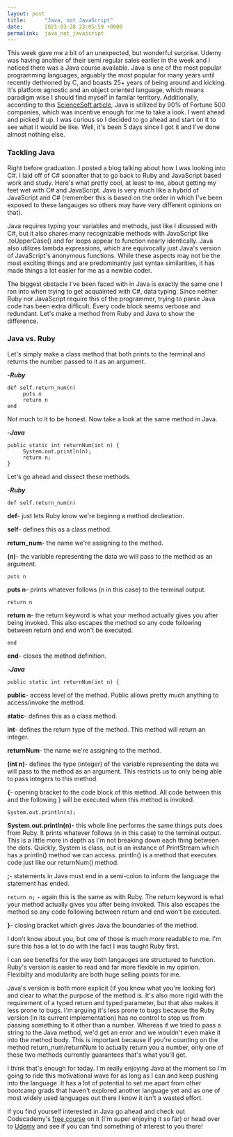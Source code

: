 ```yaml
---
layout: post
title:      "Java, not JavaScript"
date:       2021-03-28 23:05:59 +0000
permalink:  java_not_javascript
---
```



This week gave me a bit of an unexpected, but wonderful surprise. Udemy was having another of their semi regular sales earlier in the week and I noticed there was a Java course available. Java is one of the most popular programming languages, arguably the most popular for many years until recently dethroned by C, and boasts 25+ years of being around and kicking. It's platform agnostic and an object oriented language, which means paradigm wise I should find myself in familar territory. Additionally, according to this [ScienceSoft article](https://www.scnsoft.com/blog/java-still-used#:~:text=After%2025%20years%20of%20life,innovations%20and%20software%20development%20trends.), Java is utilized by 90% of Fortune 500 companies, which was incentive enough for me to take a look. I went ahead and picked it up. I was curious so I decided to go ahead and start on it to see what it would be like. Well, it's been 5 days since I got it and I've done almost nothing else.

### Tackling Java

Right before graduation. I posted a blog talking about how I was looking into C#. I laid off of C# soonafter that to go back to Ruby and JavaScript based work and study. Here's what pretty cool, at least to me, about getting my feet wet with C# and JavaScript. Java is very much like a hybrid of JavaScript and C# (remember this is based on the order in which I've been exposed to these langauges so others may have very different opinions on that).

Java requires typing your variables and methods, just like I dicussed with C#, but it also shares many recognizable methods with JavaScript like .toUpperCase() and for loops appear to function nearly identically. Java also utilizes lambda expressions, which are equivocally just Java's version of JavaScript's anonymous functions. While these aspects may not be the most exciting things and are predominantly just syntax similarities, it has made things a lot easier for me as a newbie coder.

The biggest obstacle I've been faced with in Java is exactly the same one I ran into when trying to get acquainted with C#, data typing. Since neither Ruby nor JavaScript require this of the programmer, trying to parse Java code has been extra difficult. Every code block seems verbose and redundant. Let's make a method from Ruby and Java to show the difference.

### Java vs. Ruby

Let's simply make a class method that both prints to the terminal and returns the number passed to it as an argument.

-***Ruby***
```
def self.return_num(n)
     puts n
     return n
end
```

Not much to it to be honest. Now take a look at the same method in Java.

-***Java***
```
public static int returnNum(int n) {
     System.out.println(n);
     return n;
}
```

Let's go ahead and dissect these methods.

-***Ruby***

`def self.return_num(n)`

**def**- just lets Ruby know we're beginng a method declaration.

**self**- defines this as a class method.

**return_num**- the name we're assigning to the method.

**(n)**- the variable representing the data we will pass to the method as an argument.

`puts n`

**puts n**- prints whatever follows (n in this case) to the terminal output.

`return n`

**return n**- the return keyword is what your method actually gives you after being invoked. This also escapes the method so any code following between return and end won't be executed.

`end`

**end**- closes the method definition.

-***Java***

`public static int returnNum(int n) {`

**public**- access level of the method. Public allows pretty much anything to access/invoke the method.

**static**- defines this as a class method.

**int**- defines the return type of the method. This method will return an integer.

**returnNum**- the name we're assigning to the method.

**(int n)**- defines the type (integer) of the variable representing the data we will pass to the method as an argument. This restricts us to only being able to pass integers to this method.

**{**- opening bracket to the code block of this method. All code between this and the following } will be executed when this method is invoked.

`System.out.println(n);`

**System.out.println(n)**- this whole line performs the same things puts does from Ruby. It prints whatever follows (n in this case) to the terminal output. This is a little more in depth as I'm not breaking down each thing between the dots. Quickly, System is class, out is an instance of PrintStream which has a println() method we can access. println() is a method that executes code just like our returnNum() method.

**;**- statements in Java must end in a semi-colon to inform the language the statement has ended.

`return n;` - again this is the same as with Ruby. The return keyword is what your method actually gives you after being invoked. This also escapes the method so any code following between return and end won't be executed.

**}**- closing bracket which gives Java the boundaries of the method.

I don't know about you, but one of those is much more readable to me. I'm sure this has a lot to do with the fact I was taught Ruby first. 

I can see benefits for the way both langauges are structured to function. Ruby's version is easier to read and far more flexible in my opinion. Flexibilty and modularity are both huge selling points for me. 

Java's version is both more explicit (if you know what you're looking for) and clear to what the purpose of the method is. It's also more rigid with the requirement of a typed return and typed parameter, but that also makes it less prone to bugs. I'm arguing it's less prone to bugs because the Ruby version (in its current implementation) has no control to stop us from passing something to it other than a number. Whereas if we tried to pass a string to the Java method, we'd get an error and we wouldn't even make it into the method body. This is important because if you're counting on the method return_num/returnNum to actually return you a number, only one of these two methods currently guarantees that's what you'll get.

I think that's enough for today. I'm really enjoying Java at the moment so I'm going to ride this motivational wave for as long as I can and keep pushing into the language. It has a lot of potential to set me apart from other bootcamp grads that haven't explored another language yet and as one of most widely used languages out there I know it isn't a wasted effort.

If you find yourself interested in Java go ahead and check out Codecademy's [free course](http://www.codecademy.com/catalog/language/java) on it (I'm super enjoying it so far) or head over to [Udemy](https://www.udemy.com/courses/it-and-software/) and see if you can find something of interest to you there!


